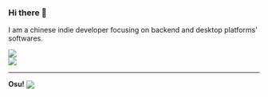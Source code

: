 ### Hi there 👋

I am a chinese indie developer focusing on backend and desktop platforms' softwares.

<a href="https://github.com/anuraghazra/github-readme-stats">
  <img align="center" src="https://github-readme-stats-one-bice.vercel.app/api?username=itsusinn&show_icons=true&include_all_commits=true&count_private=true&role=OWNER,ORGANIZATION_MEMBER,COLLABORATOR" />
</a>
<br>
<a href="https://github.com/anuraghazra/convoychat">
  <img align="center" src="https://github-readme-stats-one-bice.vercel.app/api/top-langs/?username=Itsusinn&hide=javascript,html,ruby,vue,batchfile&langs_count=10&layout=compact&role=OWNER,ORGANIZATION_MEMBER,COLLABORATOR" />
</a>

------

**Osu!**
<a href="https://osu.ppy.sh/home">
  <img align="center" src="https://osusig.lolicon.app/sig.php?colour=yellow&uname=itsusinn&pp=1&countryrank&removeavmargin&flagshadow&flagstroke&darkheader&darktriangles" />
</a>
